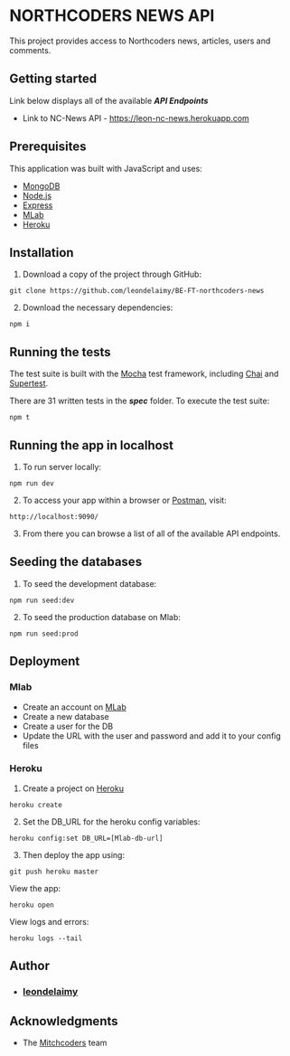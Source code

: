 # NORTHCODERS NEWS API

This project provides access to Northcoders news, articles, users and comments.
## Getting started

Link below displays all of the available ***API Endpoints***

* Link to NC-News API - https://leon-nc-news.herokuapp.com

## Prerequisites
This application was built with JavaScript and uses:
 * [MongoDB](https://www.mongodb.com/)
 * [Node.js](https://nodejs.org/en/)
 * [Express](https://expressjs.com/)
 * [MLab](https://mlab.com/)
 * [Heroku](https://heroku.com/)

## Installation

1. Download a copy of the project through GitHub:
```
git clone https://github.com/leondelaimy/BE-FT-northcoders-news
```
2. Download the necessary dependencies:
```
npm i
```

## Running the tests
The test suite is built with the [Mocha](https://mochajs.org/) test framework, including [Chai](http://www.chaijs.com) and [Supertest](https://www.npmjs.com/package/supertest).

There are 31 written tests in the ***spec*** folder. To execute the test suite:
```
npm t
```
## Running the app in localhost

1. To run server locally:
```
npm run dev
```
2. To access your app within a browser or [Postman](https://www.getpostman.com), visit:
```
http://localhost:9090/
```
3. From there you can browse a list of all of the available API endpoints.
## Seeding the databases

1. To seed the development database:
```
npm run seed:dev
```
2. To seed the production database on Mlab:
```
npm run seed:prod
```

## Deployment
### Mlab
* Create an account on [MLab](https://mlab.com/)
* Create a new database
* Create a user for the DB
* Update the URL with the user and password and add it to your config files

### Heroku
1. Create a project on [Heroku](https://heroku.com/)
```
heroku create
```
2. Set the DB_URL for the heroku config variables:
```
heroku config:set DB_URL=[Mlab-db-url]
```
3. Then deploy the app using:
```
git push heroku master
```

View the app:
```
heroku open
```
View logs and errors:
```
heroku logs --tail
```
## Author
* ### [leondelaimy](https://github.com/leondelaimy)

## Acknowledgments
* The [Mitchcoders](https://northcoders.com/) team